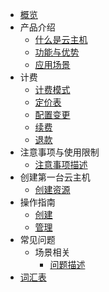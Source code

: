 <!-- 请勿添加产品标题，标题行将由系统自动增加，名称将于您申请邮件提供的仓库名称一致 -->

* [概览](/仓库名称/README.md)
* 产品介绍   <!-- 以下是参考的目录模版，旨在建议产品文档应该包含的内容模块。实际章节划分可根据实际内容进行调整 -->
   * [什么是云主机](相对链接)
   * [功能与优势](相对链接)
   * [应用场景](相对链接)
* 计费
   * [计费模式](uclouddoc-team/uhost/guide.md)
   * [定价表](相对链接)
   * [配置变更](相对链接)
   * [续费](相对链接)
   * [退款](相对链接)
* 注意事项与使用限制
   * [注意事项描述](相对链接)
* 创建第一台云主机
   * [创建资源](相对链接)
* 操作指南
   * [创建](相对链接)
   * [管理](相对链接)
* 常见问题
   * 场景相关 <!-- 平台已支持三级及以下目录收起展开，为确保点击区域充分，包含三级目录的二级标题请勿添加链接 -->
      * [问题描述](相对链接)
* [词汇表](/仓库名称/_glossary.md)
